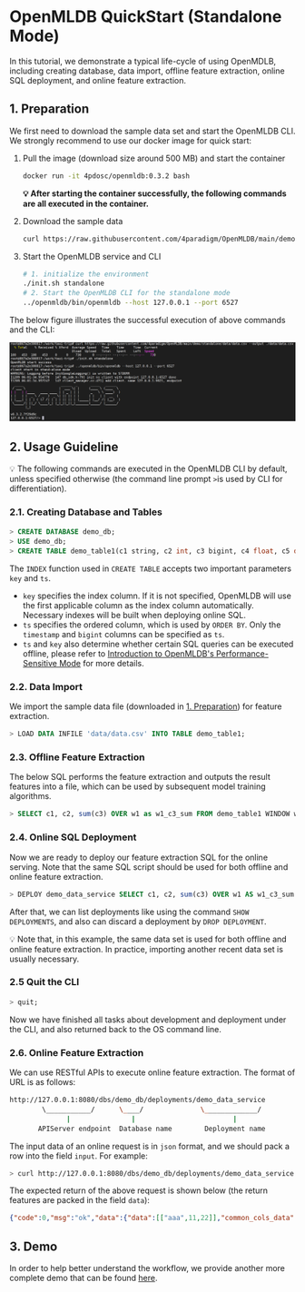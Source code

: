 # OpenMLDB QuickStart (Standalone Mode)

In this tutorial, we demonstrate a typical life-cycle of using OpenMDLB, including creating database, data import, offline feature extraction, online SQL deployment, and online feature extraction.

## 1. Preparation

We first need to download the sample data set and start the OpenMLDB CLI. We strongly recommend to use our docker image for quick start:

1. Pull the image (download size around 500 MB) and start the container 

   ```bash
   docker run -it 4pdosc/openmldb:0.3.2 bash
   ```

   **:bulb: After starting the container successfully, the following commands are all executed in the container.**

2. Download the sample data

   ```bash
   curl https://raw.githubusercontent.com/4paradigm/OpenMLDB/main/demo/standalone/data/data.csv --output ./data/data.csv
   ```

3. Start the OpenMLDB service and CLI

   ```bash
   # 1. initialize the environment
   ./init.sh standalone
   # 2. Start the OpenMLDB CLI for the standalone mode
   ../openmldb/bin/openmldb --host 127.0.0.1 --port 6527
   ```

The below figure illustrates the successful execution of above commands and the CLI:

![image-20211209133608276](../../images/cli.png)

## 2. Usage Guideline
:bulb: The following commands are executed in the OpenMLDB CLI by default, unless specified otherwise (the command line prompt `>`is used by CLI for differentiation).

### 2.1. Creating Database and Tables
```sql
> CREATE DATABASE demo_db;
> USE demo_db;
> CREATE TABLE demo_table1(c1 string, c2 int, c3 bigint, c4 float, c5 double, c6 timestamp, c7 date, INDEX(key=c1, ts=c6));
```
The `INDEX` function used in `CREATE TABLE` accepts two important parameters `key` and `ts`. 

- `key` specifies the index column. If it is not specified, OpenMLDB will use the first applicable column as the index column automatically. Necessary indexes will be built when deploying online SQL. 
- `ts` specifies the ordered column, which is used by `ORDER BY`. Only the `timestamp` and `bigint` columns can be specified as `ts`. 
- `ts` and `key` also determine whether certain SQL queries can be executed offline, please refer to [Introduction to OpenMLDB's Performance-Sensitive Mode](performance_sensitive_mode.md) for more details.

### 2.2. Data Import
We import the sample data file (downloaded in [1. Preparation](#1-prepartition)) for feature extraction.
```sql
> LOAD DATA INFILE 'data/data.csv' INTO TABLE demo_table1;
```
### 2.3. Offline Feature Extraction

The below SQL performs the feature extraction and outputs the result features into a file, which can be used by subsequent model training algorithms.

```sql
> SELECT c1, c2, sum(c3) OVER w1 as w1_c3_sum FROM demo_table1 WINDOW w1 AS (PARTITION BY demo_table1.c1 ORDER BY demo_table1.c6 ROWS BETWEEN 2 PRECEDING AND CURRENT ROW) INTO OUTFILE '/tmp/feature.csv';
```
### 2.4. Online SQL Deployment

Now we are ready to deploy our feature extraction SQL for the online serving. Note that the same SQL script should be used for both offline and online feature extraction.

```sql
> DEPLOY demo_data_service SELECT c1, c2, sum(c3) OVER w1 AS w1_c3_sum FROM demo_table1 WINDOW w1 AS (PARTITION BY demo_table1.c1 ORDER BY demo_table1.c6 ROWS BETWEEN 2 PRECEDING AND CURRENT ROW);
```
After that, we can list deployments like using the command `SHOW DEPLOYMENTS`, and also can discard a deployment by `DROP DEPLOYMENT`.

:bulb: Note that, in this example, the same data set is used for both offline and online feature extraction. In practice, importing another recent data set is usually necessary.

### 2.5 Quit the CLI

```sql
> quit;
```

Now we have finished all tasks about development and deployment under the CLI, and also returned back to the OS command line.

### 2.6. Online Feature Extraction

We can use RESTful APIs to execute online feature extraction. The format of URL is as follows:

```bash
http://127.0.0.1:8080/dbs/demo_db/deployments/demo_data_service
        \___________/      \____/              \_____________/
              |               |                        |
       APIServer endpoint  Database name        Deployment name
```
The input data of an online request is in `json` format, and we should pack a row into the field `input`.  For example:

```bash
> curl http://127.0.0.1:8080/dbs/demo_db/deployments/demo_data_service -X POST -d'{"input": [["aaa", 11, 22, 1.2, 1.3, 1635247427000, "2021-05-20"]]}'
```
The expected return of the above request is shown below (the return features are packed in the field `data`):
```json
{"code":0,"msg":"ok","data":{"data":[["aaa",11,22]],"common_cols_data":[]}}
```

## 3. Demo

In order to help better understand the workflow, we provide another more complete demo that can be found [here](https://github.com/4paradigm/OpenMLDB/tree/main/demo).
